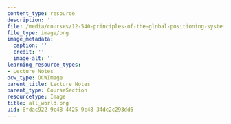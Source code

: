 ```yaml
---
content_type: resource
description: ''
file: /media/courses/12-540-principles-of-the-global-positioning-system-spring-2012/8fdac9229c4844259c4834dc2c293dd6_all_world.png
file_type: image/png
image_metadata:
  caption: ''
  credit: ''
  image-alt: ''
learning_resource_types:
- Lecture Notes
ocw_type: OCWImage
parent_title: Lecture Notes
parent_type: CourseSection
resourcetype: Image
title: all_world.png
uid: 8fdac922-9c48-4425-9c48-34dc2c293dd6
---
```

